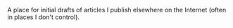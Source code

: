 A place for initial drafts of articles I publish elsewhere on the Internet (often in places I don't control).